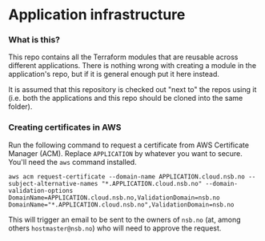 # Application infrastructure

### What is this?

This repo contains all the Terraform modules that are reusable across different applications. There is nothing wrong with creating a module in the application's repo, but if it is general enough put it here instead.

It is assumed that this repository is checked out "next to" the repos using it (i.e. both the applications and this repo should be cloned into the same folder).


### Creating certificates in AWS

Run the following command to request a certificate from AWS Certificate Manager (ACM). Replace `APPLICATION` by whatever you want to secure. You'll need the `aws` command installed.

```
aws acm request-certificate --domain-name APPLICATION.cloud.nsb.no --subject-alternative-names "*.APPLICATION.cloud.nsb.no" --domain-validation-options DomainName=APPLICATION.cloud.nsb.no,ValidationDomain=nsb.no DomainName="*.APPLICATION.cloud.nsb.no",ValidationDomain=nsb.no
```

This will trigger an email to be sent to the owners of `nsb.no` (at, among others `hostmaster@nsb.no`) who will need to approve the request.
